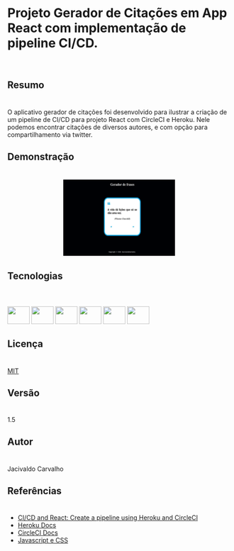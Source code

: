 # Projeto Gerador de Citações em App React com implementação de pipeline CI/CD.

[![<CircleCI>](https://circleci.com/gh/jacivaldocarvalho/Projeto-Gerador-de-Frases.svg?style=shield)](<https://gerador-de-citacoes.herokuapp.com/>)

## Resumo
#
O aplicativo gerador de citações foi desenvolvido para ilustrar a criação de um pipeline de CI/CD para projeto React com CircleCI e Heroku. Nele podemos encontrar citações de diversos autores, e com opção para compartilhamento via twitter.


## Demonstração
#
<p align="center">
 <img src="gerador-demonstrativo.gif?raw=true" alt="Apresentação tela inicial" width="50%" height="50%" />
</p>


## Tecnologias
#
<div style="display: inline_block"><br>
    <img width="50" height="40" src="https://cdn.jsdelivr.net/gh/devicons/devicon/icons/html5/html5-original.svg">
    <img width="50" height="40" src="https://cdn.jsdelivr.net/gh/devicons/devicon/icons/css3/css3-original.svg">
    <img width="50" height="40" src="https://cdn.jsdelivr.net/gh/devicons/devicon/icons/javascript/javascript-original.svg" />
    <img width="50" height="40" src="https://cdn.jsdelivr.net/gh/devicons/devicon/icons/react/react-original.svg" />
    <img width="50" height="40" src="https://cdn.jsdelivr.net/gh/devicons/devicon/icons/circleci/circleci-plain.svg" />    
    <img width="50" height="40" src="https://cdn.jsdelivr.net/gh/devicons/devicon/icons/heroku/heroku-original.svg" />      
</div>


## Licença
#
[MIT](https://choosealicense.com/licenses/mit/)

## Versão
#
1.5

## Autor
#
Jacivaldo Carvalho


## Referências
#
 - [CI/CD and React: Create a pipeline using Heroku and CircleCI](https://blog.logrocket.com/ci-cd-and-react-create-a-pipeline-using-heroku-and-circleci/)
 - [Heroku Docs](https://devcenter.heroku.com/categories/reference)
 - [CircleCI Docs](https://circleci.com/docs/)
 - [Javascript e CSS](https://www.w3schools.com/default.asp)

